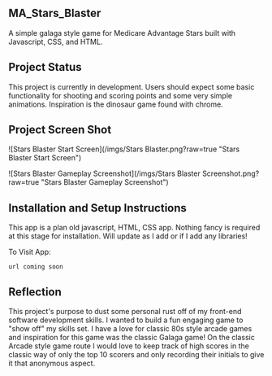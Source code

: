 ## MA_Stars_Blaster
A simple galaga style game for Medicare Advantage Stars built with Javascript, CSS, and HTML.


## Project Status
This project is currently in development. Users should expect some basic functionality for shooting and scoring points and some very simple animations. Inspiration is the dinosaur game found with chrome.

## Project Screen Shot



![Stars Blaster Start Screen](/imgs/Stars Blaster.png?raw=true "Stars Blaster Start Screen")

![Stars Blaster Gameplay Screenshot](/imgs/Stars Blaster Screenshot.png?raw=true "Stars Blaster Gameplay Screenshot")



## Installation and Setup Instructions

This app is a plan old javascript, HTML, CSS app. Nothing fancy is required at this stage for installation. Will update as I add or if I add any libraries!

To Visit App:

`url coming soon`  

## Reflection

  This project's purpose to dust some personal rust off of my front-end software development skills. I wanted to build a fun engaging game to "show off" my skills set. I have a love for classic 80s style arcade games and inspiration for this game was the classic Galaga game! On the classic Arcade style game route I would love to keep track of high scores in the classic way of only the top 10 scorers and only recording their initials to give it that anonymous aspect.
